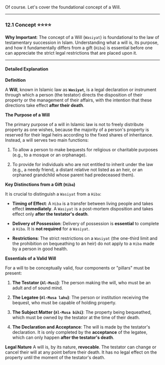 Of course. Let's cover the foundational concept of a Will.

---

### 12.1 Concept ⭐⭐⭐⭐

**Why Important**: The concept of a Will (`Wasiyat`) is foundational to the law of testamentary succession in Islam. Understanding what a will is, its purpose, and how it fundamentally differs from a gift (`Hiba`) is essential before one can appreciate the strict legal restrictions that are placed upon it.

---

#### Detailed Explanation

**Definition**

A **Will**, known in Islamic law as **`Wasiyat`**, is a legal declaration or instrument through which a person (the testator) directs the disposition of their property or the management of their affairs, with the intention that these directions take effect **after their death**.

**The Purpose of a Will**

The primary purpose of a will in Islamic law is not to freely distribute property as one wishes, because the majority of a person's property is reserved for their legal heirs according to the fixed shares of inheritance. Instead, a will serves two main functions:

1. To allow a person to make bequests for religious or charitable purposes (e.g., to a mosque or an orphanage).
    
2. To provide for individuals who are not entitled to inherit under the law (e.g., a needy friend, a distant relative not listed as an heir, or an orphaned grandchild whose parent had predeceased them).
    

**Key Distinctions from a Gift (`Hiba`)**

It is crucial to distinguish a `Wasiyat` from a `Hiba`:

- **Timing of Effect**: A `Hiba` is a transfer between living people and takes effect **immediately**. A `Wasiyat` is a post-mortem disposition and takes effect only **after the testator's death**.
    
- **Delivery of Possession**: Delivery of possession is **essential** to complete a `Hiba`. It is **not required** for a `Wasiyat`.
    
- **Restrictions**: The strict restrictions on a `Wasiyat` (the one-third limit and the prohibition on bequeathing to an heir) do not apply to a `Hiba` made by a person in good health.
    

**Essentials of a Valid Will**

For a will to be conceptually valid, four components or "pillars" must be present:

1. **The Testator (`Al-Musi`)**: The person making the will, who must be an adult and of sound mind.
    
2. **The Legatee (`Al-Musa lahu`)**: The person or institution receiving the bequest, who must be capable of holding property.
    
3. **The Subject Matter (`Al-Musa bihi`)**: The property being bequeathed, which must be owned by the testator at the time of their death.
    
4. **The Declaration and Acceptance**: The will is made by the testator's declaration. It is only completed by the **acceptance** of the legatee, which can only happen **after the testator's death**.
    

**Legal Nature** A will is, by its nature, **revocable**. The testator can change or cancel their will at any point before their death. It has no legal effect on the property until the moment of the testator's death.